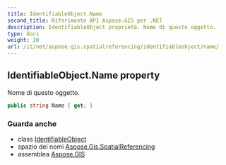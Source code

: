 ```yaml
---
title: IdentifiableObject.Name
second_title: Riferimento API Aspose.GIS per .NET
description: IdentifiableObject proprietà. Nome di questo oggetto.
type: docs
weight: 30
url: /it/net/aspose.gis.spatialreferencing/identifiableobject/name/
---
```

## IdentifiableObject.Name property

Nome di questo oggetto.

```csharp
public string Name { get; }
```

### Guarda anche

* class [IdentifiableObject](../)
* spazio dei nomi [Aspose.Gis.SpatialReferencing](../../identifiableobject/)
* assemblea [Aspose.GIS](../../../)


